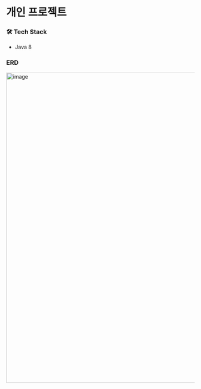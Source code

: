 # 개인 프로젝트 

### 🛠️ Tech Stack
- Java 8

### ERD 
 <img width="827" alt="image" src="https://github.com/minhee810/Photogram/assets/100061907/9ff28302-8dac-4386-87e4-0ae614b26fbd">
